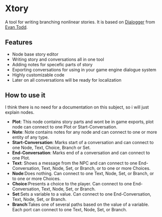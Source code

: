 
# Xtory

A tool for writing branching nonlinear stories.
It is based on [Dialogger](https://github.com/etodd/dialogger) from [Evan Todd](https://github.com/etodd).
## Features

 - Node base story editor
 -  Writing story and conversations all in one tool
 - Adding notes for specefic parts of story
 - Exporting conversations for using in your game engine dialogue system
 - Highly customizable code
 - Later on all conversations will be ready for localization
 ## How to use it
 I think there is no need for a documentation on this subject, so i will just explain nodes.
 
 - **Plot**:  This node contains story parts and wont be in game exports, plot node can connect to one Plot or Start-Conversation.
 - **Note**: Note contains notes for any node and can connect to one or more entity of any type.
 - **Start-Conversation**: Marks start of a conversation and can connect to one Node, Text, Choice, Branch or Set.
 - **End-Conversation**: Marks end of a conversation and can connect to one Plot.
 - **Text**: Shows a message from the NPC and can connect to one End-Conversation, Text, Node, Set, or Branch, or to one or more Choices.
 - **Node**:Does nothing. Can connect to one Text, Node, Set, or Branch, or to one or more Choices.
 - **Choice**:Presents a choice to the player. Can connect to one End-Conversation, Text, Node, Set, or Branch.
 - **Set**:Sets a variable to a value. Can connect to one End-Conversation, Text, Node, Set, or Branch.
 - **Branch**:Takes one of several paths based on the value of a variable. Each port can connect to one Text, Node, Set, or Branch.


